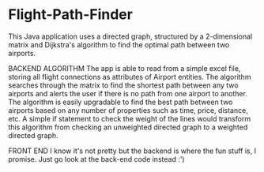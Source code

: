 # Flight-Path-Finder
This Java application uses a directed graph, structured by a 2-dimensional matrix and Dijkstra's algorithm to find the optimal path between two airports.

BACKEND ALGORITHM
The app is able to read from a simple excel file, storing all flight connections as attributes of Airport entities. 
The algorithm searches through the matrix to find the shortest path between any two airports and alerts the user if there is no path from one airport to another.
The algorithm is easily upgradable to find the best path between two airports based on any number of properties such as time, price, distance, etc.
  A simple if statement to check the weight of the lines would transform this algorithm from checking an unweighted directed graph to a weighted directed graph.

FRONT END
I know it's not pretty but the backend is where the fun stuff is, I promise. Just go look at the back-end code instead :')
